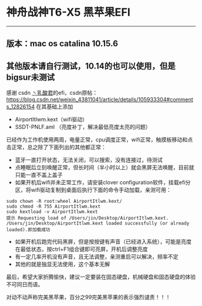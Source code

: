 # 神舟战神T6-X5 黑苹果EFI
***
## 版本：mac os catalina 10.15.6
## 其他版本请自行测试，10.14的也可以使用，但是bigsur未测试
感谢 csdn [丶乳酸君](https://blog.csdn.net/weixin_43811041)的efi，csdn原帖：https://blog.csdn.net/weixin_43811041/article/details/105933304#comments_12826154
在其基础上添加
* AirportItlwm.kext（wifi驱动）
* SSDT-PNLF.aml （亮度补丁，解决最低亮度太亮的问题）

已经作为工作机使用两周，电量正常，cpu调度正常，wifi正常，触摸板移动和点击正常，总之除了下面列出的其他都正常：
* 蓝牙一直打开状态，无法关闭，可以搜索，没有连接过，待测试
* 点睡眠后立刻唤醒正常，但长时间（半小时以上）就会黑屏无法唤醒，目前就只能一直不盖上盖子
* 如果开机后wifi并未正常工作，请安装clover configuration软件，挂载efi分区，将wifi驱动复制到桌面后执行下面的命令手动加载，亲测可用：
```cd ～/Desktop
sudo chown -R root:wheel AirportItlwm.kext/
sudo chmod -R 755 AirportItlwm.kext 
sudo kextload -v AirportItlwm.kext 
提示 Requesting load of /Users/jin/Desktop/AirportItlwm.kext.
/Users/jin/Desktop/AirportItlwm.kext loaded successfully (or already loaded).即加载成功
```
* 如果开机后跑完代码黑屏，但是按按键有声音（已经进入系统），可能是亮度在最低状态，按ctrl+F1组合键即可亮屏，开机后调整亮度
* 有一定几率开机没有声音，且无法调整，亲测重启可以解决，频率不定
* 其他的就是独显无法使用，这个基本无解


最后，希望大家折腾愉快，建议一定要装在固态硬盘，机械硬盘和固态硬盘的体验不可同日而语。

对动不动声称完美黑苹果，百分之99完美黑苹果的表示强烈谴责！！！
